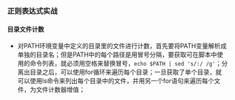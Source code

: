 ### 正则表达式实战
#### 目录文件计数
+ 对PATH环境变量中定义的目录里的文件进行计数，首先要将PATH变量解析成单独的目录名；但是PATH中的每个路径是用冒号分隔，要获取可在脚本中使用的命令列表，就必须用空格来替换冒号，`echo $PATH | sed 's/:/ /g'`；分离出目录之后，可以使用for循环来遍历每个目录；一旦获取了单个目录，就可以使用ls命令来列出每个目录中的文件，并用另一个for语句来遍历每个文件，为文件计数器增值；
